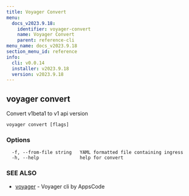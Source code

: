 ```yaml
---
title: Voyager Convert
menu:
  docs_v2023.9.18:
    identifier: voyager-convert
    name: Voyager Convert
    parent: reference-cli
menu_name: docs_v2023.9.18
section_menu_id: reference
info:
  cli: v0.0.14
  installer: v2023.9.18
  version: v2023.9.18
---
```


## voyager convert

Convert v1beta1 to v1 api version

```
voyager convert [flags]
```

### Options

```
  -f, --from-file string   YAML formatted file containing ingress
  -h, --help               help for convert
```

### SEE ALSO

* [voyager](/docs/v2023.9.18/reference/cli/voyager)	 - Voyager cli by AppsCode

